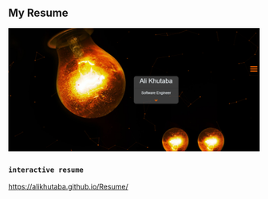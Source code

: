 
## My Resume



![alt text](https://github.com/alikhutaba/Resume/blob/master/public/mainScreen.png?raw=true)



### `interactive resume`


https://alikhutaba.github.io/Resume/
